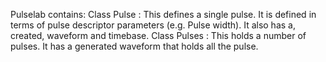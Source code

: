 Pulselab contains:
    Class Pulse : This defines a single pulse. It is defined in terms of pulse descriptor parameters (e.g. Pulse width). It also has a, created, waveform and timebase.
    Class Pulses : This holds a number of pulses. It has a generated waveform that holds all the pulse.
     